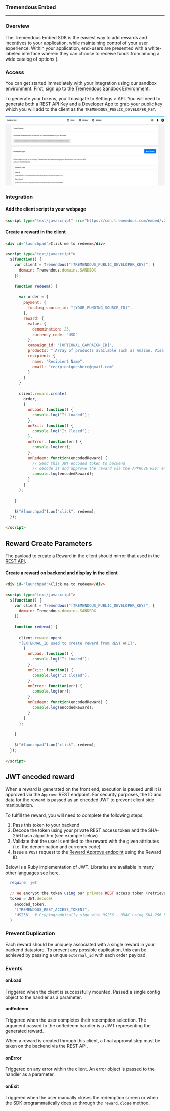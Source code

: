 ### Tremendous Embed
-----

### Overview

The Tremendous Embed SDK is the easiest way to add rewards and incentives to your application, while maintaining control of your user experience. Within your application, end-users are presented with a white-labeled interface wherein they can choose to receive funds from among a wide catalog of options (.

### Access

You can get started immediately with your integration using our sandbox environment. First, sign up to the [Tremendous Sandbox Environment](https://testflight.tremendous.com).

To generate your tokens, you'll navigate to Settings > API.  You will need to generate both a REST API Key and a Developer App to grab your public key which you will add to the client as the `TREMENDOUS_PUBLIC_DEVELOPER_KEY`.

![API Page](./sandbox.png?raw=true)

### Integration


#### Add the client script to your webpage

```html
<script type="text/javascript" src="https://cdn.tremendous.com/embed/v2.3.0/client.js" />
```

#### Create a reward in the client

```html
<div id="launchpad">Click me to redeem</div>

<script type="text/javascript">
  $(function() {
    var client = Tremendous("[TREMENDOUS_PUBLIC_DEVELOPER_KEY]", {
      domain: Tremendous.domains.SANDBOX
    });

    function redeem() {

      var order = {
        payment: {
          funding_source_id: "[YOUR_FUNDING_SOURCE_ID]",
        },
        reward: {
          value: {
            denomination: 25,
            currency_code: "USD"
          },
          campaign_id: "[OPTIONAL_CAMPAIGN_ID]",
          products: "[Array of products available such as Amazon, Visa, etc. (see products REST endpoint)]",
          recipient: {
            name: "Recipient Name",
            email: "recipientgoeshere@gmail.com"
          }
        }
      }

      client.reward.create(
        order,
        {
          onLoad: function() {
            console.log("It Loaded");
          },
          onExit: function() {
            console.log("It Closed");
          },
          onError: function(err) {
            console.log(err);
          },
          onRedeem: function(encodedReward) {
            // Send this JWT encoded token to backend
            // decode it and approve the reward via the APPROVE REST endpoint.
            console.log(encodedReward);
          }
        }
      );

    }

    $("#launchpad").on("click", redeem);
  });

</script>
```

## Reward Create Parameters

The payload to create a Reward in the client should mirror that used in the [REST API](https://www.tremendous.com/docs).


#### Create a reward on backend and display in the client

```html
<div id="launchpad">Click me to redeem</div>

<script type="text/javascript">
  $(function() {
    var client = Tremendous("[TREMENDOUS_PUBLIC_DEVELOPER_KEY]", {
      domain: Tremendous.domains.SANDBOX
    });

    function redeem() {

      client.reward.open(
      "[EXTERNAL_ID used to create reward from REST API]",
        {
          onLoad: function() {
            console.log("It Loaded");
          },
          onExit: function() {
            console.log("It Closed");
          },
          onError: function(err) {
            console.log(err);
          },
          onRedeem: function(encodedReward) {
            console.log(encodedReward);
          }
        }
      );

    }

    $("#launchpad").on("click", redeem);
  });

</script>
```


## JWT encoded reward

When a reward is generated on the front end, execution is paused until it is approved
via the `Approve` REST endpoint. For security purposes, the ID and data for the reward is passed as an encoded JWT to prevent client side manipulation.

To fulfill the reward, you will need to complete the following steps:

1. Pass this token to your backend
2. Decode the token using your private REST access token and the SHA-256 hash algorithm (see example below)
3. Validate that the user is entitled to the reward with the given attributes (i.e. the denomination and currency code)
4. Issue a `POST` request to the [Reward Approve endpoint](https://www.tremendous.com/docs) using the Reward ID


Below is a Ruby implementation of JWT. Libraries are available in many other languages [see here](https://jwt.io/).

```ruby
  require 'jwt'

  // We encrypt the token using our private REST access token (retrievable in the dashboard)
  token = JWT.decode(
    encoded_token,
    "[TREMENDOUS_REST_ACCESS_TOKEN]",
    'HS256'  # Cryptographically sign with HS256 - HMAC using SHA-256 hash algorithm
  )
```

### Prevent Duplication

Each reward should be uniquely associated with a single reward in your backend datastore. To prevent any possible duplication, this can be achieved by passing a unique `external_id` with each order payload.


### Events

#### onLoad

Triggered when the client is successfully mounted.  Passed a single config object to the handler as a parameter.

#### onRedeem

Triggered when the user completes their redemption selection. The argument passed to the onRedeem handler is a JWT representing the generated reward.

When a reward is created through this client, a final approval step must be taken on the backend via the REST API.

#### onError

Triggered on any error within the client.  An error object is passed to the handler as a parameter.

#### onExit

Triggered when the user manually closes the redemption screen or when the SDK programmatically does so through the `reward.close` method.

